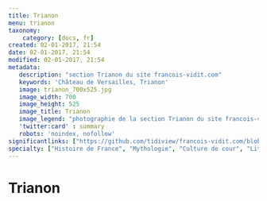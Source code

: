```yaml
---
title: Trianon
menu: trianon
taxonomy:
    category: [docs, fr]
created: 02-01-2017, 21:54
date: 02-01-2017, 21:54
modified: 02-01-2017, 21:54
metadata:
   description: "section Trianon du site francois-vidit.com"
   keywords: 'Château de Versailles, Trianon'
   image: trianon_700x525.jpg
   image_width: 700
   image_height: 525
   image_title: Trianon
   image_legend: "photographie de la section Trianon du site francois-vidit.com"
   'twitter:card' : summary
   robots: 'noindex, nofollow'
significantlinks: ["https://github.com/tidiview/francois-vidit.com/blob/develop/user/sites/docs/pages/01.reference/02.versailles/03.trianon/chapter.fr.md"]
specialty: ["Histoire de France", "Mythologie", "Culture de cour", "Littérature de l'Empire Romain", "Littérature romaine impériale", "Château de Versailles", "Trianon"]
---
```


# Trianon